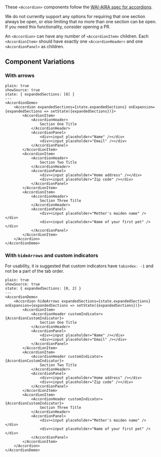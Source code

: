 These `<Accordion>` components follow the [WAI-AIRA spec for accordions](https://www.w3.org/TR/wai-aria-practices-1.1/#accordion).

We do not currently support any options for requiring that one section always be open, or else limiting that no more than one section can be open. If you need this functionality, consider opening a PR.

An `<Accordion>` can have any number of `<AccordionItem>` children.
Each `<AccordionItem>` should have exactly one `<AccordionHeader>` and one `<AccordionPanel>` as children.

## Component Variations

### With arrows

```react
plain: true
showSource: true
state: { expandedSections: [0] }
---
<AccordionDemo>
	<Accordion expandedSections={state.expandedSections} onExpansion={expandedSections => setState({expandedSections})}>
		<AccordionItem>
			<AccordionHeader>
				Section One Title
			</AccordionHeader>
			<AccordionPanel>
				<div><input placeholder="Name" /></div>
				<div><input placeholder="Email" /></div>
			</AccordionPanel>
		</AccordionItem>
		<AccordionItem>
			<AccordionHeader>
				Section Two Title
			</AccordionHeader>
			<AccordionPanel>
				<div><input placeholder="Home address" /></div>
				<div><input placeholder="Zip code" /></div>
			</AccordionPanel>
		</AccordionItem>
		<AccordionItem>
			<AccordionHeader>
				Section Three Title
			</AccordionHeader>
			<AccordionPanel>
				<div><input placeholder="Mother's maiden name" /></div>
				<div><input placeholder="Name of your first pet" /></div>
			</AccordionPanel>
		</AccordionItem>
	</Accordion>
</AccordionDemo>
```

### With `hideArrows` and custom indicators

For usability, it is suggested that custom indicators have `tabindex: -1` and not be a part of the tab order.

```react
plain: true
showSource: true
state: { expandedSections: [0, 2] }
---
<AccordionDemo>
	<Accordion hideArrows expandedSections={state.expandedSections} onExpansion={expandedSections => setState({expandedSections})}>
		<AccordionItem>
			<AccordionHeader customIndicator={AccordionCustomIndicator}>
				Section One Title
			</AccordionHeader>
			<AccordionPanel>
				<div><input placeholder="Name" /></div>
				<div><input placeholder="Email" /></div>
			</AccordionPanel>
		</AccordionItem>
		<AccordionItem>
			<AccordionHeader customIndicator={AccordionCustomIndicator}>
				Section Two Title
			</AccordionHeader>
			<AccordionPanel>
				<div><input placeholder="Home address" /></div>
				<div><input placeholder="Zip code" /></div>
			</AccordionPanel>
		</AccordionItem>
		<AccordionItem>
			<AccordionHeader customIndicator={AccordionCustomIndicator}>
				Section Three Title
			</AccordionHeader>
			<AccordionPanel>
				<div><input placeholder="Mother's maiden name" /></div>
				<div><input placeholder="Name of your first pet" /></div>
			</AccordionPanel>
		</AccordionItem>
	</Accordion>
</AccordionDemo>
```
